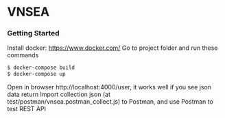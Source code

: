 # VNSEA
### Getting Started
Install docker: https://www.docker.com/
Go to project folder and run these commands
```sh
$ docker-compose build
$ docker-compose up
```
Open in browser http://localhost:4000/user, it works well if you see json data return 
Import collection json (at test/postman/vnsea.postman_collect.js)  to Postman, and use Postman to test REST API
  	